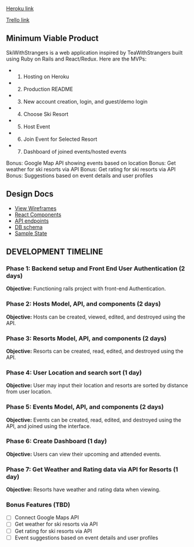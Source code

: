 [Heroku link][heroku]

[Trello link][trello]

[heroku]: https://ski-with-strangers.herokuapp.com/#/
[trello]: https://trello.com/b/bFP1uT8F/skiwithstrangers

## Minimum Viable Product
SkiWithStrangers is a web application inspired by TeaWithStrangers built using Ruby on Rails and React/Redux. Here are the MVPs:

- 1) Hosting on Heroku
- 2) Production README
- 3) New account creation, login, and guest/demo login
- 4) Choose Ski Resort
- 5) Host Event
- 6) Join Event for Selected Resort
- 7) Dashboard of joined events/hosted events

Bonus: Google Map API showing events based on location
Bonus: Get weather for ski resorts via API
Bonus: Get rating for ski resorts via API
Bonus: Suggestions based on event details and user profiles

## Design Docs
* [View Wireframes][wireframes]
* [React Components][components]
* [API endpoints][api-endpoints]
* [DB schema][schema]
* [Sample State][sample-state]

[wireframes]: docs/wireframes
[components]: docs/component-hierarchy.md
[sample-state]: docs/sample-state.md
[api-endpoints]: docs/api-endpoints.md
[schema]: docs/schema.md

## DEVELOPMENT TIMELINE

### Phase 1: Backend setup and Front End User Authentication (2 days)

**Objective:** Functioning rails project with front-end Authentication.

### Phase 2: Hosts Model, API, and components (2 days)

**Objective:** Hosts can be created, viewed, edited, and destroyed using the API.

### Phase 3: Resorts Model, API, and components (2 days)

**Objective:** Resorts can be created, read, edited, and destroyed using the API.

### Phase 4: User Location and search sort (1 day)

**Objective:** User may input their location and resorts are sorted by distance from user location.

### Phase 5: Events Model, API, and components (2 days)

**Objective:** Events can be created, read, edited, and destroyed using the API, and joined using the interface.

### Phase 6: Create Dashboard (1 day)

**Objective:** Users can view their upcoming and attended events.

### Phase 7: Get Weather and Rating data via API for Resorts (1 day)

**Objective:** Resorts have weather and rating data when viewing.

### Bonus Features (TBD)

- [ ] Connect Google Maps API
- [ ] Get weather for ski resorts via API
- [ ] Get rating for ski resorts via API
- [ ] Event suggestions based on event details and user profiles
